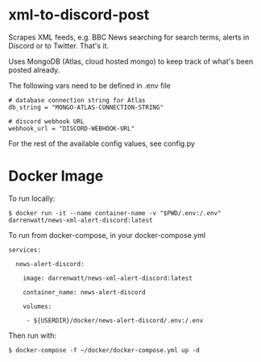 xml-to-discord-post
===

Scrapes XML feeds, e.g. BBC News searching for search terms, alerts in Discord or to Twitter. That's it.

Uses MongoDB (Atlas, cloud hosted mongo) to keep track of what's been posted already.

The following vars need to be defined in .env file
```
# database connection string for Atlas
db_string = "MONGO-ATLAS-CONNECTION-STRING"

# discord webhook URL
webhook_url = "DISCORD-WEBHOOK-URL"
```
For the rest of the available config values, see config.py


Docker Image
====

To run locally:
```
$ docker run -it --name container-name -v "$PWD/.env:/.env" darrenwatt/news-xml-alert-discord:latest
```
To run from docker-compose, in your docker-compose.yml
```
services:

  news-alert-discord:

    image: darrenwatt/news-xml-alert-discord:latest

    container_name: news-alert-discord

    volumes:

     - ${USERDIR}/docker/news-alert-discord/.env:/.env

```
Then run with:
```
$ docker-compose -f ~/docker/docker-compose.yml up -d
```

